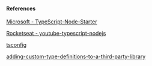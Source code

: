 #### References

[Microsoft - TypeScript-Node-Starter](https://github.com/Microsoft/TypeScript-Node-Starter#typescript-node-starter)

[Rocketseat - youtube-typescript-nodejs](https://github.com/Rocketseat/youtube-typescript-nodejs)

[tsconfig](http://json.schemastore.org/tsconfig)

[adding-custom-type-definitions-to-a-third-party-library](https://www.detroitlabs.com/blog/2018/02/28/adding-custom-type-definitions-to-a-third-party-library/)